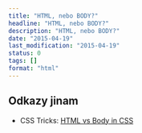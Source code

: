 ```yaml
---
title: "HTML, nebo BODY?"
headline: "HTML, nebo BODY?"
description: "HTML, nebo BODY?"
date: "2015-04-19"
last_modification: "2015-04-19"
status: 0
tags: []
format: "html"
---
```


<h2 id="odkazy">Odkazy jinam</h2>

<ul>
  <li>CSS Tricks: <a href="https://css-tricks.com/html-vs-body-in-css/">HTML vs Body in CSS</a></li>
</ul>

